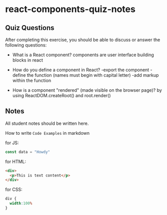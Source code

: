 # react-components-quiz-notes

## Quiz Questions

After completing this exercise, you should be able to discuss or answer the following questions:

- What is a React component?
components are user interface building blocks in react

- How do you define a component in React?
-export the component
-define the function (names must begin with capital letter)
-add markup within the function

- How is a component "rendered" (made visible on the browser page)?
by using ReactDOM.createRoot() and root.render()


## Notes

All student notes should be written here.


How to write `Code Examples` in markdown

for JS:
```javascript
const data = "Howdy"
```

for HTML:
```html
<div>
  <p>This is text content</p>
</div>
```

for CSS:
```css
div {
  width:100%
}
```
